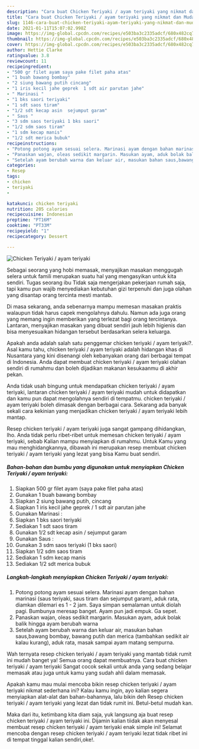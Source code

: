 ```yaml
---
description: "Cara buat Chicken Teriyaki / ayam teriyaki yang nikmat dan Mudah Dibuat"
title: "Cara buat Chicken Teriyaki / ayam teriyaki yang nikmat dan Mudah Dibuat"
slug: 1146-cara-buat-chicken-teriyaki-ayam-teriyaki-yang-nikmat-dan-mudah-dibuat
date: 2021-01-11T15:07:02.998Z
image: https://img-global.cpcdn.com/recipes/e503ba3c2335adcf/680x482cq70/chicken-teriyaki-ayam-teriyaki-foto-resep-utama.jpg
thumbnail: https://img-global.cpcdn.com/recipes/e503ba3c2335adcf/680x482cq70/chicken-teriyaki-ayam-teriyaki-foto-resep-utama.jpg
cover: https://img-global.cpcdn.com/recipes/e503ba3c2335adcf/680x482cq70/chicken-teriyaki-ayam-teriyaki-foto-resep-utama.jpg
author: Hettie Clarke
ratingvalue: 3.8
reviewcount: 11
recipeingredient:
- "500 gr filet ayam saya pake filet paha atas"
- "1 buah bawang bombay"
- "2 siung bawang putih cincang"
- "1 iris kecil jahe geprek  1 sdt air parutan jahe"
- " Marinasi "
- "1 bks saori teriyaki"
- "1 sdt saos tiram"
- "1/2 sdt kecap asin  sejumput garam"
- " Saus "
- "3 sdm saos teriyaki 1 bks saori"
- "1/2 sdm saos tiram"
- "1 sdm kecap manis"
- "1/2 sdt merica bubuk"
recipeinstructions:
- "Potong potong ayam sesuai selera. Marinasi ayam dengan bahan marinasi (saus teriyaki, saus tiram dan sejumput garam), aduk rata, diamkan dilemari es 1 - 2 jam. Saya simpan semalaman untuk diolah pagi. Bumbunya meresap banget. Ayam pun jadi empuk. Ga sepet."
- "Panaskan wajan, oleas sedikit margarin. Masukan ayam, aduk bolak balik hingga ayam berubah warna"
- "Setelah ayam berubah warna dan keluar air, masukan bahan saus,bawang bombay, bawang putih dan merica (tambahkan sedikit air kalau kurang), aduk rata, masak sampai ayam matang sempurna."
categories:
- Resep
tags:
- chicken
- teriyaki
- 

katakunci: chicken teriyaki  
nutrition: 205 calories
recipecuisine: Indonesian
preptime: "PT16M"
cooktime: "PT33M"
recipeyield: "1"
recipecategory: Dessert

---
```



![Chicken Teriyaki / ayam teriyaki](https://img-global.cpcdn.com/recipes/e503ba3c2335adcf/680x482cq70/chicken-teriyaki-ayam-teriyaki-foto-resep-utama.jpg)

Sebagai seorang yang hobi memasak, menyajikan masakan menggugah selera untuk famili merupakan suatu hal yang mengasyikan untuk kita sendiri. Tugas seorang ibu Tidak saja mengerjakan pekerjaan rumah saja, tapi kamu pun wajib menyediakan kebutuhan gizi terpenuhi dan juga olahan yang disantap orang tercinta mesti mantab.

Di masa  sekarang, anda sebenarnya mampu memesan masakan praktis walaupun tidak harus capek mengolahnya dahulu. Namun ada juga orang yang memang ingin memberikan yang terlezat bagi orang tercintanya. Lantaran, menyajikan masakan yang dibuat sendiri jauh lebih higienis dan bisa menyesuaikan hidangan tersebut berdasarkan selera keluarga. 



Apakah anda adalah salah satu penggemar chicken teriyaki / ayam teriyaki?. Asal kamu tahu, chicken teriyaki / ayam teriyaki adalah hidangan khas di Nusantara yang kini disenangi oleh kebanyakan orang dari berbagai tempat di Indonesia. Anda dapat membuat chicken teriyaki / ayam teriyaki olahan sendiri di rumahmu dan boleh dijadikan makanan kesukaanmu di akhir pekan.

Anda tidak usah bingung untuk mendapatkan chicken teriyaki / ayam teriyaki, lantaran chicken teriyaki / ayam teriyaki mudah untuk didapatkan dan kamu pun dapat mengolahnya sendiri di tempatmu. chicken teriyaki / ayam teriyaki boleh dimasak dengan berbagai cara. Sekarang ada banyak sekali cara kekinian yang menjadikan chicken teriyaki / ayam teriyaki lebih mantap.

Resep chicken teriyaki / ayam teriyaki juga sangat gampang dihidangkan, lho. Anda tidak perlu ribet-ribet untuk memesan chicken teriyaki / ayam teriyaki, sebab Kalian mampu menyiapkan di rumahmu. Untuk Kamu yang mau menghidangkannya, dibawah ini merupakan resep membuat chicken teriyaki / ayam teriyaki yang lezat yang bisa Kamu buat sendiri.

<!--inarticleads1-->

##### Bahan-bahan dan bumbu yang digunakan untuk menyiapkan Chicken Teriyaki / ayam teriyaki:

1. Siapkan 500 gr filet ayam (saya pake filet paha atas)
1. Gunakan 1 buah bawang bombay
1. Siapkan 2 siung bawang putih, cincang
1. Siapkan 1 iris kecil jahe geprek / 1 sdt air parutan jahe
1. Gunakan  Marinasi :
1. Siapkan 1 bks saori teriyaki
1. Sediakan 1 sdt saos tiram
1. Gunakan 1/2 sdt kecap asin / sejumput garam
1. Gunakan  Saus :
1. Gunakan 3 sdm saos teriyaki (1 bks saori)
1. Siapkan 1/2 sdm saos tiram
1. Sediakan 1 sdm kecap manis
1. Sediakan 1/2 sdt merica bubuk




<!--inarticleads2-->

##### Langkah-langkah menyiapkan Chicken Teriyaki / ayam teriyaki:

1. Potong potong ayam sesuai selera. Marinasi ayam dengan bahan marinasi (saus teriyaki, saus tiram dan sejumput garam), aduk rata, diamkan dilemari es 1 - 2 jam. Saya simpan semalaman untuk diolah pagi. Bumbunya meresap banget. Ayam pun jadi empuk. Ga sepet.
1. Panaskan wajan, oleas sedikit margarin. Masukan ayam, aduk bolak balik hingga ayam berubah warna
1. Setelah ayam berubah warna dan keluar air, masukan bahan saus,bawang bombay, bawang putih dan merica (tambahkan sedikit air kalau kurang), aduk rata, masak sampai ayam matang sempurna.




Wah ternyata resep chicken teriyaki / ayam teriyaki yang mantab tidak rumit ini mudah banget ya! Semua orang dapat membuatnya. Cara buat chicken teriyaki / ayam teriyaki Sangat cocok sekali untuk anda yang sedang belajar memasak atau juga untuk kamu yang sudah ahli dalam memasak.

Apakah kamu mau mulai mencoba bikin resep chicken teriyaki / ayam teriyaki nikmat sederhana ini? Kalau kamu ingin, ayo kalian segera menyiapkan alat-alat dan bahan-bahannya, lalu bikin deh Resep chicken teriyaki / ayam teriyaki yang lezat dan tidak rumit ini. Betul-betul mudah kan. 

Maka dari itu, ketimbang kita diam saja, yuk langsung aja buat resep chicken teriyaki / ayam teriyaki ini. Dijamin kalian tiidak akan menyesal membuat resep chicken teriyaki / ayam teriyaki enak simple ini! Selamat mencoba dengan resep chicken teriyaki / ayam teriyaki lezat tidak ribet ini di tempat tinggal kalian sendiri,oke!.

